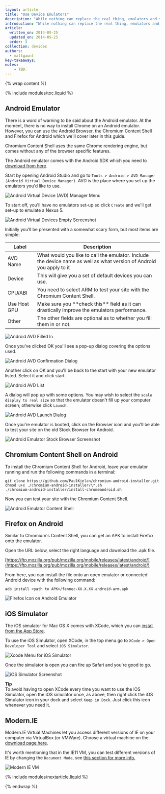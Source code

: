 ```yaml
---
layout: article
title: "Use Device Emulators"
description: "While nothing can replace the real thing, emulators and simulators can be used to check API and CSS support when you don't have access to a device."
introduction: "While nothing can replace the real thing, emulators and simulators can be used to check API and CSS support when you don't have access to a device."
article:
  written_on: 2014-09-25
  updated_on: 2014-09-25
  order: 3
collection: devices
authors:
  - mattgaunt
key-takeaways:
notes:
    - TBD.
---
```

{% wrap content %}

{% include modules/toc.liquid %}

## Android Emulator

There is a word of warning to be said about the Android emulator. At the moment,
there is no way to install Chrome on an Android emulator. However, you can use the
Android Browser, the Chromium Content Shell and Firefox for Android which we'll cover
later in this guide.

Chromium Content Shell uses the same Chrome rendering engine, but comes without any of the browser
specific features.

The Android emulator comes with the Android SDK which you need to [download from
here](http://developer.android.com/sdk/installing/studio.html).

Start by opening Android Studio and go to `Tools > Android > AVD Manager
(Android Virtual Device Manager)`. AVD is the place where you set up the
emulators you'd like to use.

<img src="imgs/android-emulator-adv-manager.png" alt="Android Virtual Device (AVD) Manager Menu" />

To start off, you'll have no emulators set-up so click `Create` and we'll get
set-up to emulate a Nexus 5.

<img src="imgs/android-avd-empty.png" alt="Android Virtual Devices Empty Screenshot" />

Initially you'll be presented with a somewhat scary form, but most items are
simple:

<table class="table-2 tc-heavyright">
  <colgroup>
    <col span="1" />
    <col span="1" />
  </colgroup>
  <thead>
    <tr>
      <th data-th="Label">Label</th>
      <th data-th="Description">Description</th>
    </tr>
  </thead>
  <tbody>
    <tr>
      <td data-th="Label">
        AVD Name
      </td>
      <td data-th="Description">
        What would you like to call the emulator. Include the device name
           as well as what version of Android you apply to it
      </td>
    </tr>
    <tr>
      <td data-th="Label">
        Device
      </td>
      <td data-th="Description">
        This will give you a set of default devices you can use.
      </td>
    </tr>
    <tr>
      <td data-th="Label">
        CPU/ABI
      </td>
      <td data-th="Description">
        You need to select ARM to test your site with the Chromium Content Shell.
      </td>
    </tr>
    <tr>
      <td data-th="Label">
        Use Host GPU
      </td>
      <td data-th="Description">
        Make sure you **check this** field as it can drastically improve the
        emulators performance.
      </td>
    </tr>
    <tr>
      <td data-th="Label">
        Other
      </td>
      <td data-th="Description">
        The other fields are optional as to whether you fill them in or not.
      </td>
    </tr>
  </tbody>
</table>

<img src="imgs/android-avd-filled-in.png" alt="Android AVD Filled In" />

Once you've clicked OK you'll see a pop-up dialog covering the options used.

<img src="imgs/android-avd-result.png" alt="Android AVD Confirmation Dialog" />

Another click on OK and you'll be back to the start with your new emulator
listed. Select it and click start.

<img src="imgs/android-avd-listed.png" alt="Android AVD List" />

A dialog will pop up with some options. You may wish to select the `scale display
to real size` so that the emulator doesn't fill up your computer screen;
otherwise click `Launch`.

<img src="imgs/android-avd-launch.png" alt="Android AVD Launch Dialog" />

Once you're emulator is booted, click on the Browser icon and you'll be able to
test your site on the old Stock Browser for Android.

<img src="imgs/android-emulator-stock-browser.png" alt="Android Emulator Stock Browser Screenshot" />

## Chromium Content Shell on Android

To install the Chromium Content Shell for Android, leave your emulator running
and run the following commands in a terminal:

    git clone https://github.com/PaulKinlan/chromium-android-installer.git
    chmod u+x ./chromium-android-installer/\*.sh
    ./chromium-android-installer/install-chromeandroid.sh

Now you can test your site with the Chromium Content Shell.

<img src="imgs/android-avd-contentshell.png" alt="Android Emulator Content Shell" />

## Firefox on Android

Similar to Chromium's Content Shell, you can get an APK to install Firefox onto
the emulator.

Open the URL below, select the right language and download the  .apk file.

[https://ftp.mozilla.org/pub/mozilla.org/mobile/releases/latest/android/](https://ftp.mozilla.org/pub/mozilla.org/mobile/releases/latest/android/)

From here, you can install the file onto an open emulator or connected Android
device with the following command:

    adb install <path to APK>/fennec-XX.X.XX.android-arm.apk

<img src="imgs/ff-on-android-emulator.png" alt="Firefox Icon on Android Emulator" />

## iOS Simulator

The iOS simulator for Mac OS X comes with XCode, which you can [install from the
App Store](https://itunes.apple.com/us/app/xcode/id497799835?ls=1&mt=12).

To use the iOS Simulator, open XCode, in the top menu go to `XCode >
 Open Developer Tool` and select `iOS Simulator`.

<img src="imgs/xcode-ios-simulator.png" alt="Xcode Menu for iOS Simulator" />

Once the simulator is open you can fire up Safari and you're good to go.

<img src="imgs/ios-simulator.png" alt="iOS Simulator Screenshot" />

**Tip**  
To avoid having to open XCode every time you want to use the iOS
Simulator, open the iOS simulator once, as above, then right click the iOS Simulator
icon in your dock and select `Keep in Dock`. Just click this icon whenever you
need it.

## Modern.IE

Modern.IE Virtual Machines let you access different versions of IE on your
computer via VirtualBox (or VMWare). Choose a virtual machine on the [download page
here](https://modern.ie/en-us/virtualization-tools#downloads).

It's worth mentioning that in the IE11 VM, you can test different
versions of IE by changing the `Document Mode`, see [this section for more info.]({{site.baseurl}}/fundamentals/tools/devices/browseremulation.html#ie-device-emulation)

<img src="imgs/modern-ie-simulator.png" alt="Modern IE VM" />

{% include modules/nextarticle.liquid %}

{% endwrap %}
